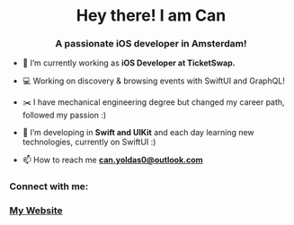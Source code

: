 <h1 align="center">Hey there! I am Can</h1>
<h3 align="center">A passionate iOS developer in Amsterdam!</h3>

- 🔭   I’m currently working as **iOS Developer at TicketSwap.** 

- 💻   Working on discovery & browsing events with SwiftUI and GraphQL!

- ✂️   I have mechanical engineering degree but changed my career path, followed my passion :)

- 🌱   I’m developing in **Swift and UIKit** and each day learning new technologies, currently on SwiftUI :)

- 📫 How to reach me **can.yoldas0@outlook.com**

<h3 align="left">Connect with me:</h3>
<p align="left">
  <a href="https://www.cyoldas.com" target="_blank"><h3>My Website</h3></a>
